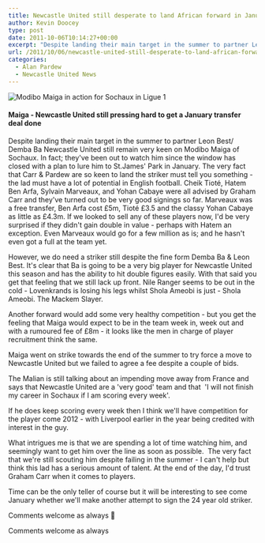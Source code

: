 ```yaml
---
title: Newcastle United still desperate to land African forward in January
author: Kevin Doocey
type: post
date: 2011-10-06T10:14:27+00:00
excerpt: "Despite landing their main target in the summer to partner Leon Best/ Demba Ba Newcastle United still remain very keen on Modibo Maiga of Sochaux. In fact; they've been.."
url: /2011/10/06/newcastle-united-still-desperate-to-land-african-forward-in-january/
categories:
  - Alan Pardew
  - Newcastle United News
---
```

![Modibo Maiga in action for Sochaux in Ligue 1](https://www.tynetime.com/wp-content/uploads/2011/08/Modibo-Maiga-Newcastle.jpg "Modibo-Maiga-Newcastle")

#### Maiga - Newcastle United still pressing hard to get a January transfer deal done

Despite landing their main target in the summer to partner Leon Best/ Demba Ba Newcastle United still remain very keen on Modibo Maiga of Sochaux. In fact; they've been out to watch him since the window has closed with a plan to lure him to St.James' Park in January. The very fact that Carr & Pardew are so keen to land the striker must tell you something - the lad must have a lot of  potential in English football. Cheik Tioté, Hatem Ben Arfa, Sylvain Marveaux, and Yohan Cabaye were all advised by Graham Carr and they've turned out to be very good signings so far. Marveaux was a free transfer, Ben Arfa cost £5m, Tioté £3.5 and the classy Yohan Cabaye as little as £4.3m. If we looked to sell any of these players now, I'd be very surprised if they didn't gain double in value - perhaps with Hatem an exception. Even Marveaux would go for a few million as is; and he hasn't even got a full at the team yet.

However, we do need a striker still despite the fine form Demba Ba & Leon Best. It's clear that Ba is going to be a very big player for Newcastle United this season and has the ability to hit double figures easily. With that said you get that feeling that we still lack up front. Nile Ranger seems to be out in the cold - Lovenkrands is losing his legs whilst Shola Ameobi is just - Shola Ameobi. The Mackem Slayer.

Another forward would add some very healthy competition - but you get the feeling that Maiga would expect to be in the team week in, week out and with a rumoured fee of £8m - it looks like the men in charge of player recruitment think the same.

Maiga went on strike towards the end of the summer to try force a move to Newcastle United but we failed to agree a fee despite a couple of bids.

The Malian is still talking about an impending move away from France and says that Newcastle United are a 'very good' team and that  'I will not finish my career in Sochaux if I am scoring every week'.

If he does keep scoring every week then I think we'll have competition for the player come 2012 - with Liverpool earlier in the year being credited with interest in the guy.

What intrigues me is that we are spending a lot of time watching him, and seemingly want to get him over the line as soon as possible.  The very fact that we're still scouting him despite failing in the summer - I can't help but think this lad has a serious amount of talent. At the end of the day, I'd trust Graham Carr when it comes to players.

Time can be the only teller of course but it will be interesting to see come January whether we'll make another attempt to sign the 24 year old striker.

Comments welcome as always 🙂

Comments welcome as always
